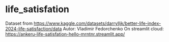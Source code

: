 # life_satisfation
Dataset from https://www.kaggle.com/datasets/darrylljk/better-life-index-2024-life-satisfaction/data
Autor: Vladimir Fedorchenko
On streamlit cloud: https://ankeru-life-satisfation-hello-mrntnr.streamlit.app/